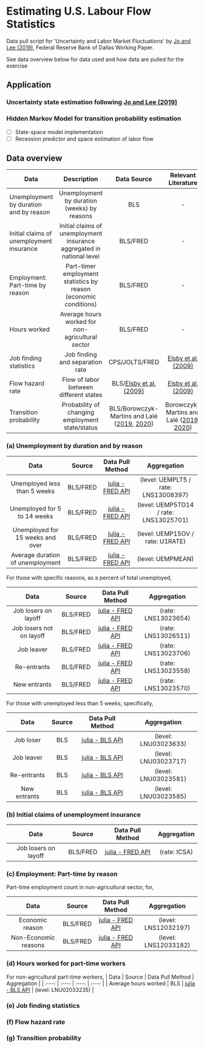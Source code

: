 # Estimating U.S. Labour Flow Statistics
Data pull script for 'Uncertainty and Labor Market Fluctuations' by [Jo and Lee (2019)](https://doi.org/10.24149/wp1904), Federal Reserve Bank of Dallas Working Paper.

See data overview below for data used and how data are pulled for the exercise

## Application
### Uncertainty state estimation following [Jo and Lee (2019)](https://doi.org/10.24149/wp1904)
### Hidden Markov Model for transition probability estimation
- [ ] State-space model implementation
- [ ] Recession predictor and space estimation of labor flow

## Data overview
| Data | Description | Data Source | Relevant Literature |
| --- | :---: | :---: | :---: |
| Unemployment by duration and by reason | Unemployment by duration (weeks) by reasons | BLS |  - |
| Initial claims of unemployment insurance | Initial claims of unemployment insurance aggregated in national level | BLS/FRED | - | - |
| Employment: Part-time by reason | Part-timer employment statistics by reason (economic conditions) | BLS/FRED | - |
| Hours worked | Average hours worked for non-agricultural sector | BLS/FRED | - |
| Job finding statistics | Job finding and separation rate | CPS/JOLTS/FRED | [Elsby et al. (2009)](https://doi.org/10.1257/mac.1.1.84) |
| Flow hazard rate | Flow of labor between different states | BLS/[Elsby et al. (2009)](https://doi.org/10.1257/mac.1.1.84) | [Elsby et al. (2009)](https://doi.org/10.1257/mac.1.1.84) |
| Transition probability | Probability of changing employment state/status | BLS/Borowczyk-Martins and Lalé ([2019](https://doi.org/10.1257/mac.20160078), [2020](https://doi.org/10.1016/j.labeco.2020.101940)) | Borowczyk-Martins and Lalé ([2019](https://doi.org/10.1257/mac.20160078), [2020](https://doi.org/10.1016/j.labeco.2020.101940)) |

### (a) Unemployment by duration and by reason

| Data | Source | Data Pull Method | Aggregation |
| :---: | :---: | :---: | :---: |
| Unemployed less than 5 weeks | BLS/FRED | [julia - FRED API](https://github.com/micahjsmith/FredData.jl) | (level: UEMPLT5 / rate: LNS13008397) |
| Unemployed for 5 to 14 weeks | BLS/FRED | [julia - FRED API](https://github.com/micahjsmith/FredData.jl) | (level: UEMP5TO14 / rate: LNS13025701) |
| Unemployed for 15 weeks and over | BLS/FRED | [julia - FRED API](https://github.com/micahjsmith/FredData.jl) | (level: UEMP15OV / rate: U1RATE) |
| Average duration of unemployment | BLS/FRED | [julia - FRED API](https://github.com/micahjsmith/FredData.jl) | (level: UEMPMEAN) |

For those with specific reasons, as a percent of total unemployed,

| Data | Source | Data Pull Method | Aggregation |
| :---: | :---: | :---: | :---: |
| Job losers on layoff | BLS/FRED | [julia - FRED API](https://github.com/micahjsmith/FredData.jl) | (rate: LNS13023654) |
| Job losers not on layoff | BLS/FRED | [julia - FRED API](https://github.com/micahjsmith/FredData.jl) | (rate: LNS13026511) |
| Job leaver | BLS/FRED | [julia - FRED API](https://github.com/micahjsmith/FredData.jl) | (rate: LNS13023706) |
| Re-entrants | BLS/FRED | [julia - FRED API](https://github.com/micahjsmith/FredData.jl) | (rate: LNS13023558) |
| New entrants | BLS/FRED | [julia - FRED API](https://github.com/micahjsmith/FredData.jl) | (rate: LNS13023570) |

For those with unemployed less than 5 weeks, specifically,

| Data | Source | Data Pull Method | Aggregation |
| :---: | :---: | :---: | :---: |
| Job loser | BLS | [julia - BLS API](https://www.bls.gov/developers/api_sample_code.htm) | (level: LNU03023633) |
| Job leaver | BLS | [julia - BLS API](https://www.bls.gov/developers/api_sample_code.htm) | (level: LNU03023717) |
| Re-entrants  | BLS | [julia - BLS API](https://www.bls.gov/developers/api_sample_code.htm) | (level: LNU03023581) |
| New entrants  | BLS | [julia - BLS API](https://www.bls.gov/developers/api_sample_code.htm) | (level: LNU03023585) |

### (b) Initial claims of unemployment insurance
| Data | Source | Data Pull Method | Aggregation |
| :---: | :---: | :---: | :---: |
| Job losers on layoff | BLS/FRED | [julia - FRED API](https://github.com/micahjsmith/FredData.jl) | (rate: ICSA) |

### (c) Employment: Part-time by reason
Part-time employment count in non-agricultural sector, for, 

| Data | Source | Data Pull Method | Aggregation |
| :---: | :---: | :---: | :---: |
| Economic reason | BLS/FRED | [julia - FRED API](https://github.com/micahjsmith/FredData.jl) | (level: LNS12032197) |
| Non-Economic reasons | BLS/FRED | [julia - FRED API](https://github.com/micahjsmith/FredData.jl) | (level: LNS12033182) |

### (d) Hours worked for part-time workers
For non-agricultural part-time workers,
| Data | Source | Data Pull Method | Aggregation |
| :---: | :---: | :---: | :---: |
| Average hours worked  | BLS | [julia - BLS API](https://www.bls.gov/developers/api_sample_code.htm) | (level: LNU02033235) |

### (e) Job finding statistics
### (f) Flow hazard rate
### (g) Transition probability
